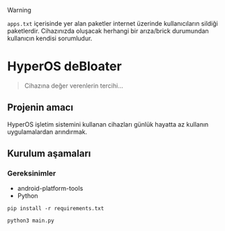 > [!WARNING]
> `apps.txt` içerisinde yer alan paketler internet üzerinde kullanıcıların sildiği paketlerdir. Cihazınızda oluşacak herhangi bir arıza/brick durumundan kullanıcın kendisi sorumludur.

# HyperOS deBloater
> Cihazına değer verenlerin tercihi...

## Projenin amacı
HyperOS işletim sistemini kullanan cihazları günlük hayatta az kullanın uygulamalardan arındırmak.

## Kurulum aşamaları

### Gereksinimler

- android-platform-tools
- Python

```
pip install -r requirements.txt

python3 main.py
```